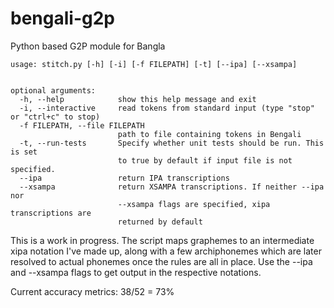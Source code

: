 # bengali-g2p
Python based G2P module for Bangla

```
usage: stitch.py [-h] [-i] [-f FILEPATH] [-t] [--ipa] [--xsampa]


optional arguments:
  -h, --help            show this help message and exit
  -i, --interactive     read tokens from standard input (type "stop" or "ctrl+c" to stop)
  -f FILEPATH, --file FILEPATH
                        path to file containing tokens in Bengali
  -t, --run-tests       Specify whether unit tests should be run. This is set
                        to true by default if input file is not specified.
  --ipa                 return IPA transcriptions
  --xsampa              return XSAMPA transcriptions. If neither --ipa nor
                        --xsampa flags are specified, xipa transcriptions are
                        returned by default
```

This is a work in progress. The script maps graphemes to an intermediate xipa notation 
I've made up, along with a few archiphonemes which are later resolved to 
actual phonemes once the rules are all in place. Use the --ipa and --xsampa flags to get
output in the respective notations.



Current accuracy metrics: 38/52 = 73% 
